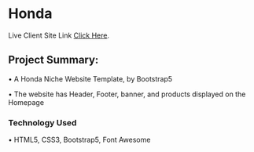 # Honda

Live Client Site Link [Click Here](https://mycodinglab.github.io/honda-bootstrap/).

## Project Summary:

• A Honda Niche Website Template, by Bootstrap5

• The website has Header, Footer, banner, and products displayed on the Homepage

### Technology Used

• HTML5, CSS3, Bootstrap5, Font Awesome